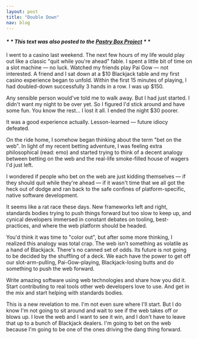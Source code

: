 ```yaml
---
layout: post
title: "Double Down"
nav: blog
---
```


#### *\* \* This text was also posted to the [Pastry Box Project](https://the-pastry-box-project.net/tyler-benziger/2014-may-20) \* \**

I went to a casino last weekend. The next few hours of my life would play out
like a classic "quit while you're ahead" fable. I spent a little bit of time on
a slot machine &mdash; no luck. Watched my friends play Pai Gow &mdash; not
interested. A friend and I sat down at a $10 Blackjack table and my first
casino experience began to unfold. Within the first 15 minutes of playing, I
had doubled-down successfully 3 hands in a row. I was up $150.

Any sensible person would've told me to walk away. But I had just started. I
didn't want my night to be over yet. So I figured I'd stick around and have
some fun. You know the rest... I lost it all. I ended the night $30 poorer.

It was a good experience actually. Lesson-learned &mdash; future idiocy
defeated.

On the ride home, I somehow began thinking about the term "bet on the web". In
light of my recent betting adventure, I was feeling extra philosophical (read:
emo) and started trying to think of a decent analogy between betting on the web
and the real-life smoke-filled house of wagers I'd just left.

I wondered if people who bet on the web are just kidding themselves &mdash; if
they should quit while they're ahead &mdash; if it wasn't time that we all got
the heck out of dodge and ran back to the safe confines of platform-specific,
native software development.

It seems like a rat race these days. New frameworks left and right, standards
bodies trying to push things forward but too slow to keep up, and cynical
developers immersed in constant debates on tooling, best-practices, and where
the web platform should be headed.

You'd think it was time to "color out", but after some more thinking, I
realized this analogy was total crap. The web isn't something as volatile as a
hand of Blackjack. There's no canned set of odds. Its future is not going to be
decided by the shuffling of a deck. We each have the power to get off our
slot-arm-pulling, Pai-Gow-playing, Blackjack-losing butts and do something to
push the web forward.

Write amazing software using web technologies and share how you did it. Start
contributing to real tools other web developers love to use. And get in the mix
and start helping with standards bodies.

This is a new revelation to me. I'm not even sure where I'll start. But I do
know I'm not going to sit around and wait to see if the web takes off or blows
up. I love the web and I want to see it win, and I don't have to leave that up
to a bunch of Blackjack dealers. I'm going to bet on the web because I'm going
to be one of the ones driving the dang thing forward.
